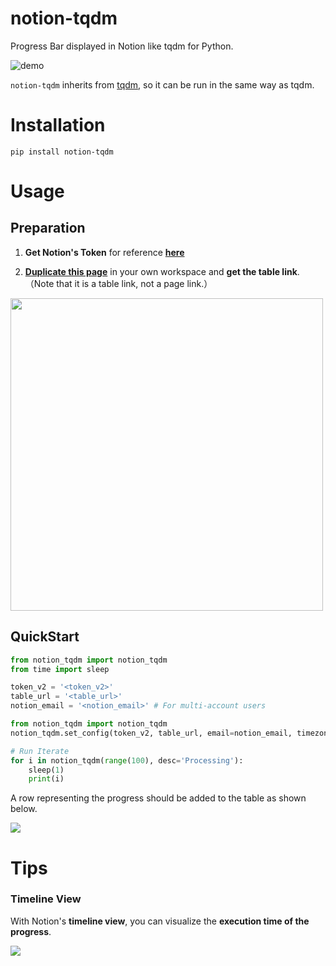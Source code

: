 # notion-tqdm
Progress Bar displayed in Notion like tqdm for Python.

![demo](https://user-images.githubusercontent.com/17490886/100184781-97ae2580-2f25-11eb-9700-2d9c5ce95592.gif)

 `notion-tqdm` inherits from [tqdm](https://github.com/tqdm/tqdm), so it can be run in the same way as tqdm.



# Installation

```
pip install notion-tqdm
```



# Usage

## Preparation

1. **Get Notion's Token** for reference **[here](https://www.notion.so/How-to-get-your-token-d7a3421b851f406380fb9ff429cd5d47)**

2.  [**Duplicate this page**](https://www.notion.so/syunyo/notion-tqdm-template-7d2d53595e774c9eb7a020e00fd81fab) in your own workspace and **get the table link**.
    （Note that it is a table link, not a page link.）

<img src="https://s3.us-west-2.amazonaws.com/secure.notion-static.com/b5abd2eb-1690-46fb-af44-3b22a3a4c559/Untitled.png?X-Amz-Algorithm=AWS4-HMAC-SHA256&X-Amz-Credential=AKIAT73L2G45O3KS52Y5%2F20201124%2Fus-west-2%2Fs3%2Faws4_request&X-Amz-Date=20201124T201006Z&X-Amz-Expires=86400&X-Amz-Signature=7adcab42158710e0db92099c95c0c47988f13fde18efbefe1a2200a7bc04963c&X-Amz-SignedHeaders=host&response-content-disposition=filename%20%3D%22Untitled.png%22" width='500px' />



## QuickStart

```python
from notion_tqdm import notion_tqdm
from time import sleep

token_v2 = '<token_v2>'
table_url = '<table_url>'
notion_email = '<notion_email>' # For multi-account users

from notion_tqdm import notion_tqdm
notion_tqdm.set_config(token_v2, table_url, email=notion_email, timezone='Asia/Tokyo')

# Run Iterate
for i in notion_tqdm(range(100), desc='Processing'):
    sleep(1)
    print(i)
```

A row representing the progress should be added to the table as shown below.

![](https://s3.us-west-2.amazonaws.com/secure.notion-static.com/8131c29a-7e55-4dd4-99df-361b409bdded/Untitled.png?X-Amz-Algorithm=AWS4-HMAC-SHA256&X-Amz-Credential=AKIAT73L2G45O3KS52Y5%2F20201124%2Fus-west-2%2Fs3%2Faws4_request&X-Amz-Date=20201124T201623Z&X-Amz-Expires=86400&X-Amz-Signature=52bbe9c2416eb3bdc89204223d9b7b2a793b3c0f649e97a51b0bc22715870081&X-Amz-SignedHeaders=host&response-content-disposition=filename%20%3D%22Untitled.png%22)



# Tips

### Timeline View

With Notion's **timeline view**, you can visualize the **execution time of the progress**.

![](https://s3.us-west-2.amazonaws.com/secure.notion-static.com/897aa5aa-7ad4-4913-9f3f-2002ebdd8603/Untitled.png?X-Amz-Algorithm=AWS4-HMAC-SHA256&X-Amz-Credential=AKIAT73L2G45O3KS52Y5%2F20201124%2Fus-west-2%2Fs3%2Faws4_request&X-Amz-Date=20201124T202304Z&X-Amz-Expires=86400&X-Amz-Signature=1991a50ecb1fcbe2a77a576803e45ee91907336ce4a1d646f45f7e2ce38d6ea4&X-Amz-SignedHeaders=host&response-content-disposition=filename%20%3D%22Untitled.png%22)

